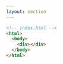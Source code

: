```yaml
---
layout: section
---
```


```html
<!-- index.html -->
<html>
  <body>
    <div></div>
  </body>
</html>
```

<style>
code {
  @apply text-2xl !important;
}
</style>
